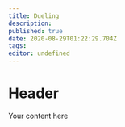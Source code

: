 ```yaml
---
title: Dueling
description: 
published: true
date: 2020-08-29T01:22:29.704Z
tags: 
editor: undefined
---
```


# Header
Your content here